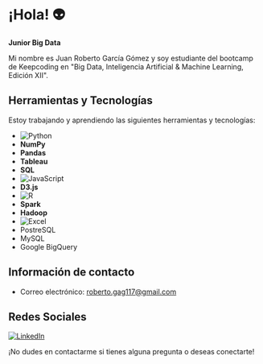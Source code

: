 # ¡Hola! 👽
**Junior Big Data**

Mi nombre es Juan Roberto García Gómez y soy estudiante del bootcamp de Keepcoding en "Big Data, Inteligencia Artificial & Machine Learning, Edición XII".

## Herramientas y Tecnologías
Estoy trabajando y aprendiendo las siguientes herramientas y tecnologías:

- ![Python](https://cdn.icon-icons.com/icons2/112/PNG/32/python_18894.png)
- **NumPy** 
- **Pandas** 
- **Tableau** 
- **SQL** 
- ![JavaScript](https://cdn.icon-icons.com/icons2/2107/PNG/32/file_type_js_official_icon_130509.png)
- **D3.js** 
- ![R](https://cdn.icon-icons.com/icons2/2107/PNG/32/file_type_r_icon_130212.png)
- **Spark** 
- **Hadoop** 
- ![Excel](https://cdn.icon-icons.com/icons2/2107/PNG/32/file_type_excel_icon_130611.png)
- PostreSQL
- MySQL
- Google BigQuery


## Información de contacto
- Correo electrónico: roberto.gag117@gmail.com

## Redes Sociales
[![LinkedIn](https://img.shields.io/badge/LinkedIn-Juan%20Roberto%20Garc%C3%ADa%20G%C3%B3mez-blue)](https://www.linkedin.com/in/juan-roberto-garc%C3%ADa-g%C3%B3mez-41880b200/)

¡No dudes en contactarme si tienes alguna pregunta o deseas conectarte!
